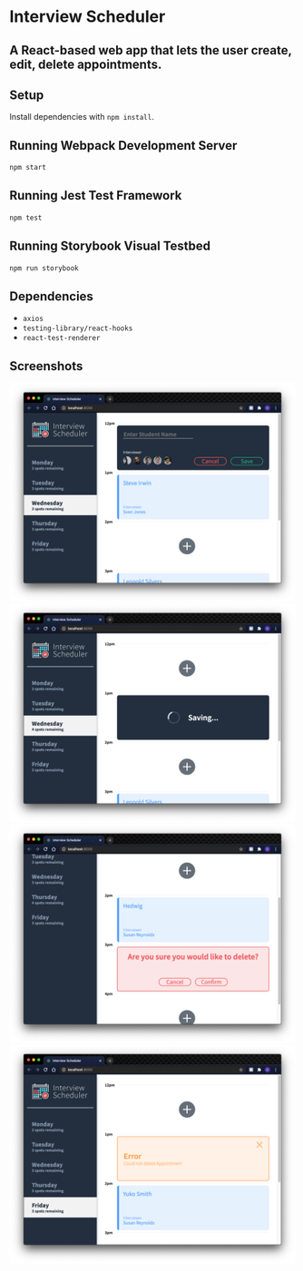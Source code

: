 # Interview Scheduler

## A React-based web app that lets the user create, edit, delete appointments. 


## Setup

Install dependencies with `npm install`.

## Running Webpack Development Server

```sh
npm start
```

## Running Jest Test Framework

```sh
npm test
```

## Running Storybook Visual Testbed

```sh
npm run storybook
```

## Dependencies

- `axios`
- `testing-library/react-hooks`
- `react-test-renderer`

## Screenshots


![form](https://github.com/Dmancuso1/scheduler/raw/master/docs/form.png)
![saving](https://github.com/Dmancuso1/scheduler/raw/master/docs/saving.png)
![confirmation](https://github.com/Dmancuso1/scheduler/raw/master/docs/confirmation.png)
![error_handling](https://github.com/Dmancuso1/scheduler/raw/master/docs/error_handling.png)